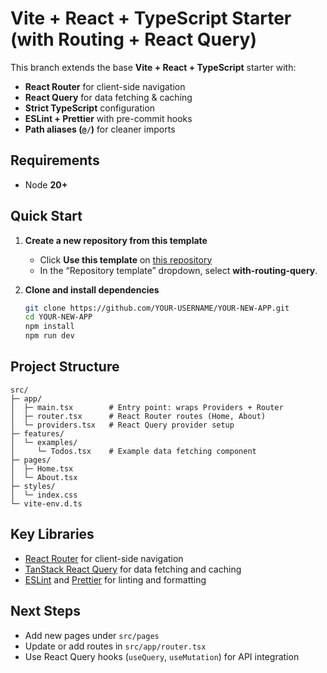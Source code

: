 # Vite + React + TypeScript Starter (with Routing + React Query)

This branch extends the base **Vite + React + TypeScript** starter with:

- **React Router** for client-side navigation
- **React Query** for data fetching & caching
- **Strict TypeScript** configuration
- **ESLint + Prettier** with pre-commit hooks
- **Path aliases (`@/`)** for cleaner imports

## Requirements

- Node **20+**

## Quick Start

1. **Create a new repository from this template**
   - Click **Use this template** on [this repository](../../)
   - In the “Repository template” dropdown, select **with-routing-query**.

2. **Clone and install dependencies**
   ```bash
   git clone https://github.com/YOUR-USERNAME/YOUR-NEW-APP.git
   cd YOUR-NEW-APP
   npm install
   npm run dev
   ```

## Project Structure

```
src/
├─ app/
│  ├─ main.tsx        # Entry point: wraps Providers + Router
│  ├─ router.tsx      # React Router routes (Home, About)
│  └─ providers.tsx   # React Query provider setup
├─ features/
│  └─ examples/
│     └─ Todos.tsx    # Example data fetching component
├─ pages/
│  ├─ Home.tsx
│  └─ About.tsx
├─ styles/
│  └─ index.css
└─ vite-env.d.ts
```

## Key Libraries

- [React Router](https://reactrouter.com/) for client-side navigation
- [TanStack React Query](https://tanstack.com/query/latest) for data fetching and caching
- [ESLint](https://eslint.org/) and [Prettier](https://prettier.io/) for linting and formatting

## Next Steps

- Add new pages under `src/pages`
- Update or add routes in `src/app/router.tsx`
- Use React Query hooks (`useQuery`, `useMutation`) for API integration
